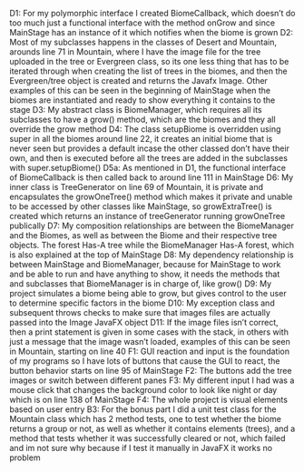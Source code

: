 D1: For my polymorphic interface I created BiomeCallback, which doesn’t do too much just a functional interface with the method onGrow and since MainStage has an instance of it which notifies when the biome is grown
D2: Most of my subclasses happens in the classes of Desert and Mountain, arounds line 71 in Mountain, where I have the image file for the tree uploaded in the tree or Evergreen class, so its one less thing that has to be iterated through when creating the list of trees in the biomes, and then the Evergreen/tree object is created and returns the Javafx Image. Other examples of this can be seen in the beginning of MainStage when the biomes are instantiated and ready to show everything it contains to the stage
D3: My abstract class is BiomeManager, which requires all its subclasses to have a grow() method, which are the biomes and they all override the grow method
D4: The class setupBiome is overridden using super in all the biomes around line 22, it creates an initial biome that is never seen but provides a default incase the other classed don’t have their own, and then is executed before all the trees are added in the subclasses with super.setupBiome()
D5a: As mentioned in D1, the functional interface of BiomeCallback is then called back to around line 111 in MainStage
D6:  My inner class is TreeGenerator on line 69 of Mountain, it is private and encapsulates the growOneTree() method which makes it private and unable to be accessed by other classes like MainStage, so growExtraTree() is created which returns an instance of treeGenerator running growOneTree publically
D7: My composition relationships are between the BiomeManager and the Biomes, as well as between the Biome and their respective tree objects. The forest Has-A tree while the BiomeManager Has-A forest, which is also explained at the top of MainStage
D8: My dependency relationship is between MainStage and BiomeManager, because for MainStage to work and be able to run and have anything to show, it needs the methods that and subclasses that BiomeManager is in charge of, like grow()
D9: My project simulates a biome being able to grow, but gives control to the user to determine specific factors in the biome
D10: My exception class and subsequent throws checks to make sure that images files are actually passed into the Image JavaFX object 
D11: If the image files isn’t correct, then a print statement is given in some cases with the stack, in others with just a message that the image wasn’t loaded, examples of this can be seen in Mountain, starting on line 40
F1: GUI reaction and input is the foundation of my programs so I have lots of buttons that cause the GUI to react, the button behavior starts on line 95 of MainStage
F2: The buttons add the tree images or switch between different panes 
F3: My different input I had was a mouse click that changes the background color to look like night or day which is on line 138 of MainStage
F4: The whole project is visual elements based on user entry
B3: For the bonus part I did a unit test class for the Mountain class which has 2 method tests, one to test whether the biome returns a group or not, as well as whether it contains elements (trees), and a method that tests whether it was successfully cleared or not, which failed and im not sure why because if I test it manually in JavaFX it works no problem
